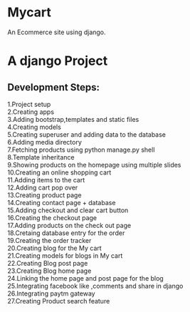 # Mycart
An  Ecommerce site using django.
<h1>A django Project</h1>
<h2>Development Steps:</h2>
1.Project setup</br>
2.Creating apps</br>
3.Adding bootstrap,templates and static files</br>
4.Creating models</br>
5.Creating superuser and adding data to the database</br>
6.Adding media directory</br>
7.Fetching products using python manage.py shell</br>
8.Template inheritance</br>
9.Showing products on the homepage using multiple slides</br>
10.Creating an online shopping cart</br>
11.Adding items to the cart</br>
12.Adding cart pop over</br>
13.Creating product page</br>
14.Creating contact page + database</br>
15.Adding checkout and clear cart button</br>
16.Creating the checkout page</br>
17.Adding products on the check out page</br>
18.Cretaing database entry for the order</br>
19.Creating the order tracker</br>
20.Creating blog for the My cart</br>
21.Creating models for blogs in My cart</br>
22.Creating Blog post page</br>
23.Creating Blog home page</br>
24.Linking the home page and post page for the blog</br>
25.Integrating facebook like ,comments and share in django</br>
26.Integrating paytm gateway</br>
27.Creating  Product search feature</br>


